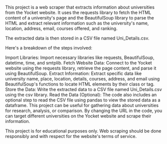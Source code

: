 This project is a web scraper that extracts information about universities from the Yocket website. It uses the requests library to fetch the HTML content of a university's page and the BeautifulSoup library to parse the HTML and extract relevant information such as the university's name, location, address, email, courses offered, and ranking.

The extracted data is then stored in a CSV file named Uni_Details.csv.

Here's a breakdown of the steps involved:

Import Libraries: Import necessary libraries like requests, BeautifulSoup, datetime, time, and smtplib.
Fetch Website Data: Connect to the Yocket website using the requests library, retrieve the page content, and parse it using BeautifulSoup.
Extract Information: Extract specific data like university name, place, location, details, courses, address, and email using BeautifulSoup's functions to locate HTML elements by their class or tag.
Store the Data: Write the extracted data to a CSV file named Uni_Details.csv using the csv library.
Read the Data (Optional): The code also includes an optional step to read the CSV file using pandas to view the stored data as a dataframe.
This project can be useful for gathering data about universities for research, analysis, or comparison. By changing the URL in the code, you can target different universities on the Yocket website and scrape their information.

This project is for educational purposes only. Web scraping should be done responsibly and with respect for the website's terms of service.
